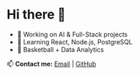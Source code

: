# Hi there 👋

- 🚀 Working on AI & Full-Stack projects
- 🎯 Learning React, Node.js, PostgreSQL
- 🏀 Basketball + Data Analytics

📫 **Contact me:** [Email](mailto:jiahaom1@asu.edu) | [GitHub](https://github.com/Jiahao-Ma07)
